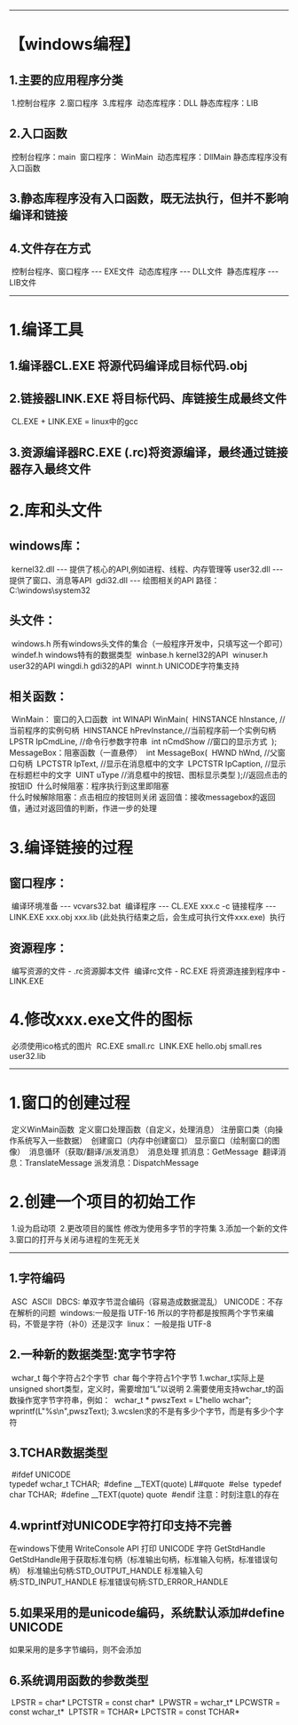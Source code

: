 *************************************************************************************


# 【windows编程】

## 1.主要的应用程序分类

​	1.控制台程序
​	2.窗口程序
​	3.库程序
​		动态库程序：DLL
​		静态库程序：LIB

## 2.入口函数

​	控制台程序：main
​	窗口程序：	WinMain
​	动态库程序：DllMain
​	静态库程序没有入口函数

## 3.静态库程序没有入口函数，既无法执行，但并不影响编译和链接

## 4.文件存在方式

​	控制台程序、窗口程序 --- EXE文件
​	动态库程序 --- DLL文件
​	静态库程序 --- LIB文件
​	

*************************************************************************************


# 1.编译工具

## 	1.编译器CL.EXE 	将源代码编译成目标代码.obj

## 	2.链接器LINK.EXE 	将目标代码、库链接生成最终文件

​		CL.EXE + LINK.EXE = linux中的gcc	

## 	3.资源编译器RC.EXE (.rc)将资源编译，最终通过链接器存入最终文件

# 2.库和头文件

## 	windows库：

​		kernel32.dll --- 提供了核心的API,例如进程、线程、内存管理等
​		user32.dll   --- 提供了窗口、消息等API
​		gdi32.dll    --- 绘图相关的API
​		路径：C:\windows\system32

## 	头文件：

​		windows.h   所有windows头文件的集合（一般程序开发中，只填写这一个即可）
​		windef.h	windows特有的数据类型
​		winbase.h	kernel32的API
​		winuser.h	user32的API
​		wingdi.h	gdi32的API
​		winnt.h		UNICODE字符集支持 

## 	相关函数：

​	WinMain： 	窗口的入口函数
​	int WINAPI WinMain(
​		HINSTANCE hInstance, 	//当前程序的实例句柄
​		HINSTANCE hPrevInstance,//当前程序前一个实例句柄
​		LPSTR IpCmdLine,		//命令行参数字符串
​		int nCmdShow			//窗口的显示方式
​	);
​	MessageBox：阻塞函数（一直悬停）
​	int MessageBox(
​		HWND hWnd,			//父窗口句柄
​		LPCTSTR IpText,		//显示在消息框中的文字
​		LPCTSTR	IpCaption,	//显示在标题栏中的文字
​		UINT uType			//消息框中的按钮、图标显示类型
​	);//返回点击的按钮ID
​		什么时候阻塞：程序执行到这里即阻塞				
​		什么时候解除阻塞：点击相应的按钮则关闭
​		返回值：接收messagebox的返回值，通过对返回值的判断，作进一步的处理

# 3.编译链接的过程

## 窗口程序：

​	编译环境准备 --- vcvars32.bat
​	编译程序 	 --- CL.EXE  xxx.c -c 
​	链接程序 	 --- LINK.EXE  xxx.obj xxx.lib   (此处执行结束之后，会生成可执行文件xxx.exe)
​	执行 

## 资源程序：

​	编写资源的文件     - .rc资源脚本文件
​	编译rc文件         - RC.EXE
​	将资源连接到程序中 - LINK.EXE

# 4.修改xxx.exe文件的图标

​	必须使用ico格式的图片
​	RC.EXE   small.rc
​	LINK.EXE hello.obj  small.res  user32.lib
​	

*************************************************************************************


# 1.窗口的创建过程

​	定义WinMain函数
​	定义窗口处理函数（自定义，处理消息）
​	注册窗口类（向操作系统写入一些数据）
​	创建窗口（内存中创建窗口）
​	显示窗口（绘制窗口的图像）
​	消息循环（获取/翻译/派发消息）
​	消息处理
​		抓消息：GetMessage
​		翻译消息：TranslateMessage
​		派发消息：DispatchMessage

# 2.创建一个项目的初始工作

​	1.设为启动项
​	2.更改项目的属性   修改为使用多字节的字符集
​	3.添加一个新的文件
3.窗口的打开与关闭与进程的生死无关

*************************************************************************************


## 1.字符编码

​	ASC
​	ASCII
​	DBCS:	 单双字节混合编码（容易造成数据混乱）
​	UNICODE：不存在解析的问题
​		windows:一般是指 UTF-16  所以的字符都是按照两个字节来编码，不管是字符（补0）还是汉字
​		linux：	一般是指 UTF-8

## 2.一种新的数据类型:宽字节字符

​	wchar_t 每个字符占2个字节
​	char	每个字符占1个字节
​	1.wchar_t实际上是unsigned short类型，定义时，需要增加“L”以说明
​	2.需要使用支持wchar_t的函数操作宽字节字符串，例如：
​		wchar_t * pwszText = L"hello wchar";
​		wprintf(L"%s\n",pwszText);
​	3.wcslen求的不是有多少个字节，而是有多少个字符

## 3.TCHAR数据类型

​	#ifdef UNICODE	
​	typedef wchar_t TCHAR;
​		#define __TEXT(quote) L##quote
​	#else
​		typedef char TCHAR;
​		#define __TEXT(quote) quote
​	#endif
​	注意：时刻注意L的存在						

## 4.wprintf对UNICODE字符打印支持不完善

  在windows下使用 WriteConsole API 打印 UNICODE 字符 GetStdHandle
	GetStdHandle用于获取标准句柄（标准输出句柄，标准输入句柄，标准错误句柄）
	标准输出句柄:STD_OUTPUT_HANDLE
	标准输入句柄:STD_INPUT_HANDLE
	标准错误句柄:STD_ERROR_HANDLE

## 5.如果采用的是unicode编码，系统默认添加#define UNICODE

  如果采用的是多字节编码，则不会添加

## 6.系统调用函数的参数类型

​	LPSTR = char* 		LPCTSTR = const char*
​	LPWSTR = wchar_t* 	LPCWSTR = const wchar_t*
​	LPTSTR = TCHAR*		LPCTSTR = const TCHAR*




​		